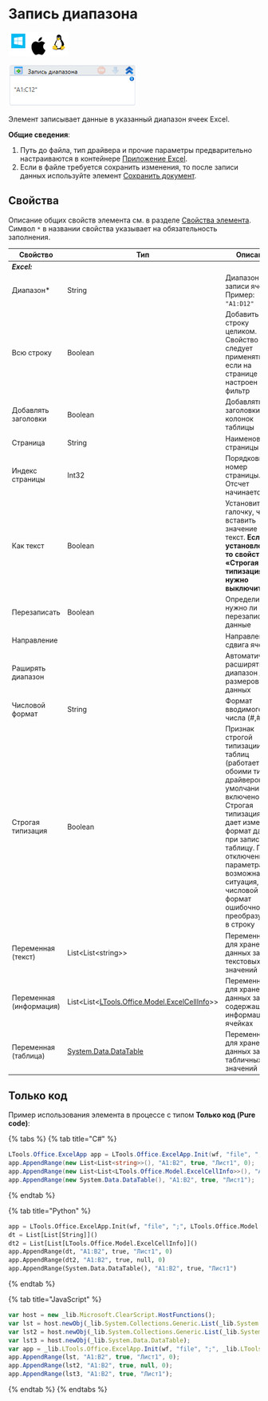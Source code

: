 # Запись диапазона

![](<../../../.gitbook/assets/image (100) (1) (1) (1) (1) (1) (1) (1) (1) (59).png>)

![](<../../../.gitbook/assets/image (317).png>)

Элемент записывает данные в указанный диапазон ячеек Excel.

**Общие сведения**:

1. Путь до файла, тип драйвера и прочие параметры предварительно настраиваются в контейнере [Приложение Excel](https://docs.primo-rpa.ru/primo-rpa/g_elements/el_basic/els_excel/el_excel_app).
2. Если в файле требуется сохранить изменения, то после записи данных используйте элемент [Сохранить документ](https://docs.primo-rpa.ru/primo-rpa/g_elements/el_basic/els_excel/el_excel_save).

## Свойства

Описание общих свойств элемента см. в разделе [Свойства элемента](https://docs.primo-rpa.ru/primo-rpa/primo-studio/process/elements#svoistva-elementa).\
Символ `*` в названии свойства указывает на обязательность заполнения.

| Свойство                | Тип                                                                                                      | Описание                                                                                   |
| ----------------------- | -------------------------------------------------------------------------------------------------------- | ------------------------------------------------------------------------------------------ |
| _**Excel:**_             |                                                                                                          |                                                                                                                     |
| Диапазон\*              | String                                                                                                   | Диапазон записи ячеек. Пример: `"A1:D12"`                                                                            |
| Всю строку              | Boolean                                                                                                  | Добавить строку целиком. Свойство следует применять, если на странице Excel настроен фильтр                          |
| Добавлять заголовки     | Boolean                                                                                                  | Добавлять заголовки колонок таблицы                                                                                  |
| Страница                | String                                                                                                   | Наименование страницы                                                                                                |
| Индекс страницы         | Int32                                                                                                    | Порядковый номер страницы. Отсчет начинается с 0                                                                     |
| Как текст               | Boolean                                                                                                  | Установите галочку, чтобы вставить значение как текст. **Если установлена, то свойство «Строгая типизация» нужно выключить!** |
| Перезаписать            | Boolean                                                                                                  | Определите, нужно ли перезаписывать данные                                                                           |
| Направление             |                                                                                                          | Направление сдвига ячеек                                                                                              |
| Раширять диапазон       |                                                                                                          | Автоматически расширять диапазон до размеров данных                                                                   |
| Числовой формат         | String                                                                                                   | Формат вводимого числа (#,#)                                                                                          |
| Строгая типизация       | Boolean                                                                                                  | Признак строгой типизации таблиц (работает с обоими типами драйверов). По умолчанию включено. Строгая типизация не дает изменять формат данных при записи в таблицу. При отключении параметра возможна ситуация, когда числовой формат ошибочно преобразуетсся в строку |
| Переменная (текст)      | List\<List\<string>>                                                                                     | Переменная для хранения данных записи текстовых значений                                                            |
| Переменная (информация) | List\<List<[LTools.Office.Model.ExcelCellInfo](datatypes/excelcellinfo.md)>>                             | Переменная для хранения данных записи, содержащих информацию о ячейках                                              |
| Переменная (таблица)    | [System.Data.DataTable](https://learn.microsoft.com/ru-ru/dotnet/api/system.data.datatable?view=net-7.0) | Переменная для хранения данных записи табличных значений                                                            |

## Только код

Пример использования элемента в процессе с типом **Только код (Pure code)**:

{% tabs %}
{% tab title="C#" %}
```csharp
LTools.Office.ExcelApp app = LTools.Office.ExcelApp.Init(wf, "file", ";", LTools.Office.Model.InteropTypes.DX);
app.AppendRange(new List<List<string>>(), "A1:B2", true, "Лист1", 0);
app.AppendRange(new List<List<LTools.Office.Model.ExcelCellInfo>>(), "A1:B2", true, null, 0);
app.AppendRange(new System.Data.DataTable(), "A1:B2", true, "Лист1");
```
{% endtab %}

{% tab title="Python" %}
```python
app = LTools.Office.ExcelApp.Init(wf, "file", ";", LTools.Office.Model.InteropTypes.DX)
dt = List[List[String]]()
dt2 = List[List[LTools.Office.Model.ExcelCellInfo]]()
app.AppendRange(dt, "A1:B2", true, "Лист1", 0)
app.AppendRange(dt2, "A1:B2", true, null, 0)
app.AppendRange(System.Data.DataTable(), "A1:B2", true, "Лист1")
```
{% endtab %}

{% tab title="JavaScript" %}
```javascript
var host = new _lib.Microsoft.ClearScript.HostFunctions();
var lst = host.newObj(_lib.System.Collections.Generic.List(_lib.System.Collections.Generic.List(_lib.System.String)));
var lst2 = host.newObj(_lib.System.Collections.Generic.List(_lib.System.Collections.Generic.List(_lib.LTools.Office.Model.ExcelCellInfo)));
var lst3 = host.newObj(_lib.System.Data.DataTable);
var app = _lib.LTools.Office.ExcelApp.Init(wf, "file", ";", _lib.LTools.Office.Model.InteropTypes.DX);
app.AppendRange(lst, "A1:B2", true, "Лист1", 0);
app.AppendRange(lst2, "A1:B2", true, null, 0);
app.AppendRange(lst3, "A1:B2", true, "Лист1");
```
{% endtab %}
{% endtabs %}

